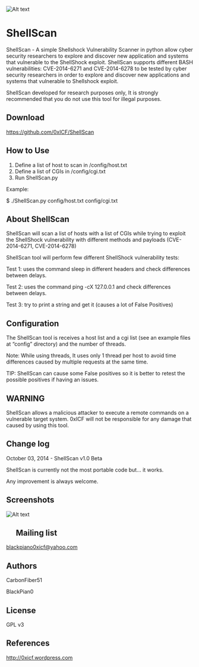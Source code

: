 ![Alt text](https://0xicf.files.wordpress.com/2014/10/shellshock.jpg "ShellScan - A simple Shellshock Vulnerability Scanner ")


ShellScan
============
ShellScan - A simple Shellshock Vulnerability Scanner in python allow cyber security researchers to explore and discover new application and systems that vulnerable to the ShellShock exploit.
ShellScan supports different BASH vulnerabilities: CVE-2014-6271 and CVE-2014-6278 to be tested by cyber security researchers in order to explore and discover new applications and systems that vulnerable to Shellshock exploit.

ShellScan developed for research purposes only, It is strongly recommended that you do not use this tool for illegal purposes. 



Download
-
https://github.com/0xICF/ShellScan



How to Use
-

1. Define a list of host to scan in /config/host.txt
2. Define a list of CGIs in /config/cgi.txt
3. Run ShellScan.py 




Example:

$ ./ShellScan.py config/host.txt config/cgi.txt


About ShellScan
-

ShellScan will scan a list of hosts with a list of CGIs while trying to exploit the ShellShock vulnerability with different methods and payloads (CVE-2014-6271, CVE-2014-6278)

ShellScan tool will perform few different ShellShock vulnerability tests:

Test 1: uses the command sleep in different headers and check differences between delays. 

Test 2: uses the command ping -cX 127.0.0.1 and check differences between delays. 

Test 3: try to print a string and get it (causes a lot of False Positives)





Configuration
-
The ShellScan tool is receives a host list and a cgi list (see an example files at “config” directory) and the number of threads.

Note: While using threads, It uses only 1 thread per host to avoid time differences caused by multiple requests at the same time.

TIP: ShellScan can cause some False positives so it is better to retest the possible positives if having an issues.




WARNING
-
ShellScan allows a malicious attacker to execute a remote commands on a vulnerable target system.
0xICF will not be responsible for any damage that caused by using this tool.



Change log
-
October 03, 2014 - ShellScan v1.0 Beta

ShellScan is currently not the most portable code but... it works. 

Any improvement is always welcome.


Screenshots
- 

![Alt text](https://0xicf.files.wordpress.com/2014/10/shellscan_run.png "ShellScan is running- A simple Shellshock Vulnerability Scanner ")



 
Mailing list
-
blackpiano0xicf@yahoo.com

Authors
-
CarbonFiber51

BlackPian0


License
-
GPL v3

References
-
http://0xicf.wordpress.com

